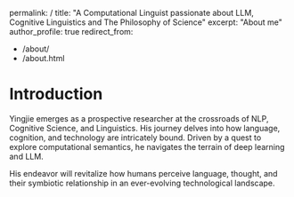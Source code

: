 permalink: /
title: "A Computational Linguist passionate about LLM, Cognitive Linguistics and The Philosophy of Science"
excerpt: "About me"
author_profile: true
redirect_from: 
  - /about/
  - /about.html



# Introduction

Yingjie emerges as a prospective researcher at the crossroads of NLP, Cognitive Science, and Linguistics. His journey delves into how language, cognition, and technology are intricately bound. Driven by a quest to explore computational semantics, he navigates the terrain of deep learning and LLM. 

His endeavor will revitalize how humans perceive language, thought, and their symbiotic relationship in an ever-evolving technological landscape.
